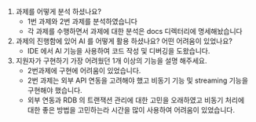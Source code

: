 1. 과제를 어떻게 분석 하셨나요?
   - 1번 과제와 2번 과제를 분석하였습니다
   - 각 과제를 수행하면서 과제에 대한 분석은 docs 디렉터리에 명세해놨습니다
2. 과제의 진행함에 있어 AI 를 어떻게 활용 하셨나요? 어떤 어려움이 있었나요?
   - IDE 에서 AI 기능을 사용하여 코드 작성 및 디버깅을 도왔습니다.
3. 지원자가 구현하기 가장 어려웠던 1개 이상의 기능을 설명 해주세요.
   - 2번과제에 구현에 어려움이 있었습니다.
   - 2번 과제는 외부 API 연동을 고려해야 했고 비동기 기능 및 streaming 기능을 구현해야 했습니다.
   - 외부 연동과 RDB 의 트랜잭션 관리에 대한 고민을 오래하였고 비동기 처리에 대한 좋은 방법을 고민하는라 시간을 많이 사용하여 어려움이 있었습니다.
